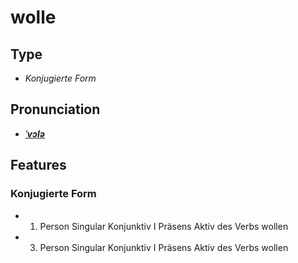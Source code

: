 # wolle
## Type
- _Konjugierte Form_
## Pronunciation
- **_[ˈvɔlə](https://commons.wikimedia.org/wiki/File:De-wolle.ogg)_**
## Features
### Konjugierte Form
-  1. Person Singular Konjunktiv I Präsens Aktiv des Verbs wollen
-  3. Person Singular Konjunktiv I Präsens Aktiv des Verbs wollen
